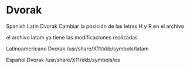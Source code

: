 # Dvorak
Spanish Latin Dvorak
Cambiar la posición de las letras H y R en el archivo

el archivo latam ya tiene las modificaciones realizadas

Latinoamericano Dvorak
/usr/share/X11/xkb/symbols/latam

Español Dvorak
/usr/share/X11/xkb/symbols/es
